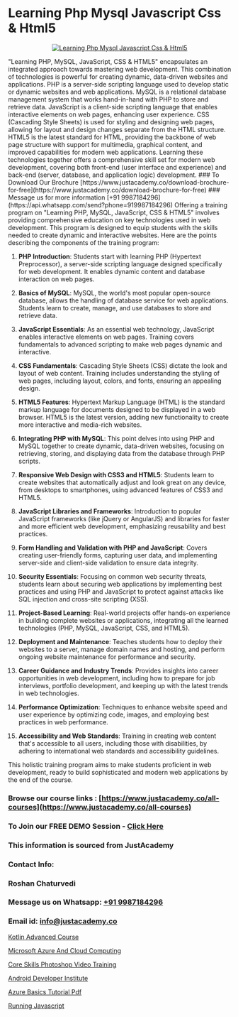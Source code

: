 # Learning Php Mysql Javascript Css & Html5

<p align="center">
  <a href="https://justacademy.co/course-detail/php-training">
    <img src="https://justacademy.co/storage2/course_image/1676637155_course_image.webp" alt="Learning Php Mysql Javascript Css & Html5">
  </a>
</p>
"Learning PHP, MySQL, JavaScript, CSS & HTML5" encapsulates an integrated approach towards mastering web development. This combination of technologies is powerful for creating dynamic, data-driven websites and applications. PHP is a server-side scripting language used to develop static or dynamic websites and web applications. MySQL is a relational database management system that works hand-in-hand with PHP to store and retrieve data. JavaScript is a client-side scripting language that enables interactive elements on web pages, enhancing user experience. CSS (Cascading Style Sheets) is used for styling and designing web pages, allowing for layout and design changes separate from the HTML structure. HTML5 is the latest standard for HTML, providing the backbone of web page structure with support for multimedia, graphical content, and improved capabilities for modern web applications. Learning these technologies together offers a comprehensive skill set for modern web development, covering both front-end (user interface and experience) and back-end (server, database, and application logic) development.
### To Download Our Brochure [https://www.justacademy.co/download-brochure-for-free](https://www.justacademy.co/download-brochure-for-free)
### Message us for more information [+91 9987184296](https://api.whatsapp.com/send?phone=919987184296)
Offering a training program on "Learning PHP, MySQL, JavaScript, CSS & HTML5" involves providing comprehensive education on key technologies used in web development. This program is designed to equip students with the skills needed to create dynamic and interactive websites. Here are the points describing the components of the training program:

1) **PHP Introduction**: Students start with learning PHP (Hypertext Preprocessor), a server-side scripting language designed specifically for web development. It enables dynamic content and database interaction on web pages.

2) **Basics of MySQL**: MySQL, the world's most popular open-source database, allows the handling of database service for web applications. Students learn to create, manage, and use databases to store and retrieve data.

3) **JavaScript Essentials**: As an essential web technology, JavaScript enables interactive elements on web pages. Training covers fundamentals to advanced scripting to make web pages dynamic and interactive.

4) **CSS Fundamentals**: Cascading Style Sheets (CSS) dictate the look and layout of web content. Training includes understanding the styling of web pages, including layout, colors, and fonts, ensuring an appealing design.

5) **HTML5 Features**: Hypertext Markup Language (HTML) is the standard markup language for documents designed to be displayed in a web browser. HTML5 is the latest version, adding new functionality to create more interactive and media-rich websites.

6) **Integrating PHP with MySQL**: This point delves into using PHP and MySQL together to create dynamic, data-driven websites, focusing on retrieving, storing, and displaying data from the database through PHP scripts.

7) **Responsive Web Design with CSS3 and HTML5**: Students learn to create websites that automatically adjust and look great on any device, from desktops to smartphones, using advanced features of CSS3 and HTML5.

8) **JavaScript Libraries and Frameworks**: Introduction to popular JavaScript frameworks (like jQuery or AngularJS) and libraries for faster and more efficient web development, emphasizing reusability and best practices.

9) **Form Handling and Validation with PHP and JavaScript**: Covers creating user-friendly forms, capturing user data, and implementing server-side and client-side validation to ensure data integrity.

10) **Security Essentials**: Focusing on common web security threats, students learn about securing web applications by implementing best practices and using PHP and JavaScript to protect against attacks like SQL injection and cross-site scripting (XSS).

11) **Project-Based Learning**: Real-world projects offer hands-on experience in building complete websites or applications, integrating all the learned technologies (PHP, MySQL, JavaScript, CSS, and HTML5).

12) **Deployment and Maintenance**: Teaches students how to deploy their websites to a server, manage domain names and hosting, and perform ongoing website maintenance for performance and security.

13) **Career Guidance and Industry Trends**: Provides insights into career opportunities in web development, including how to prepare for job interviews, portfolio development, and keeping up with the latest trends in web technologies.

14) **Performance Optimization**: Techniques to enhance website speed and user experience by optimizing code, images, and employing best practices in web performance.

15) **Accessibility and Web Standards**: Training in creating web content that's accessible to all users, including those with disabilities, by adhering to international web standards and accessibility guidelines.

This holistic training program aims to make students proficient in web development, ready to build sophisticated and modern web applications by the end of the course.

### Browse our course links : [https://www.justacademy.co/all-courses](https://www.justacademy.co/all-courses) 
### To Join our FREE DEMO Session - [Click Here](https://www.justacademy.co/register-for-course-demo)


### This information is sourced from JustAcademy
### Contact Info:
### Roshan Chaturvedi
### Message us on Whatsapp: [+91 9987184296](https://api.whatsapp.com/send?phone=919987184296)
### Email id: [info@justacademy.co](mailto:info@justacademy.co)
                
[Kotlin Advanced Course](https://www.linkedin.com/pulse/kotlin-advanced-course-justacademy-mumbai-audyf/)

[Microsoft Azure And Cloud Computing](https://www.linkedin.com/pulse/microsoft-azure-cloud-computing-justacademy-hyderabad-y3l0c?trackingId=eXzmyxDBKJ%2BZj6MuLEDzQg%3D%3D&lipi=urn%3Ali%3Apage%3Ad_flagship3_company_admin%3B21p%2FmdWOSTyqjrKANsKvxw%3D%3D)

[Core Skills Photoshop Video Training](https://medium.com/@akanshapatil/core-skills-photoshop-video-training-85b0648b24a1)

[Android Developer Institute](https://medium.com/@prempja40/android-developer-institute-0eb0907252c5)

[Azure Basics Tutorial Pdf](https://justacademyin.github.io/justacademy/azure-basics-tutorial-pdf)

[Running Javascript](https://justacademyin.github.io/justacademy/running-javascript)

